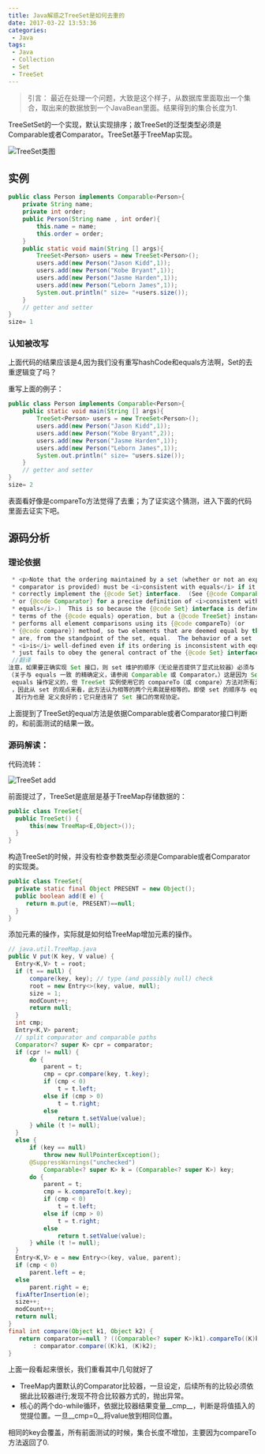 ```yaml
---
title: Java解惑之TreeSet是如何去重的
date: 2017-03-22 13:53:36
categories:
 - Java
tags:
 - Java
 - Collection
 - Set
 - TreeSet
---
```

>引言： 最近在处理一个问题，大致是这个样子，从数据库里面取出一个集合，取出来的数据放到一个JavaBean里面。结果得到的集合长度为1.

TreeSetSet的一个实现，默认实现排序；故TreeSet的泛型类型必须是Comparable或者Comparator。TreeSet基于TreeMap实现。

![TreeSet类图](http://oi4qj3o0c.bkt.clouddn.com/essay/treeset/class-diagram.png)
<!-- more -->
## 实例
``` java
public class Person implements Comparable<Person>{
    private String name;
    private int order;
    public Person(String name , int order){
        this.name = name;
        this.order = order;
    }
    public static void main(String [] args){
        TreeSet<Person> users = new TreeSet<Person>();
        users.add(new Person("Jason Kidd",1));
        users.add(new Person("Kobe Bryant",1));
        users.add(new Person("Jasme Harden",1));
        users.add(new Person("Leborn James",1));
        System.out.println(" size= "+users.size());
    }
    // getter and setter
}
size= 1
```
### 认知被改写
上面代码的结果应该是4,因为我们没有重写hashCode和equals方法啊，Set的去重逻辑变了吗？

重写上面的例子：
``` java
public class Person implements Comparable<Person>{
    public static void main(String [] args){
        TreeSet<Person> users = new TreeSet<Person>();
        users.add(new Person("Jason Kidd",1));
        users.add(new Person("Kobe Bryant",2));
        users.add(new Person("Jasme Harden",1));
        users.add(new Person("Leborn James",1));
        System.out.println(" size= "users.size());
    }
    // getter and setter
}
size= 2
```
表面看好像是compareTo方法觉得了去重；为了证实这个猜测，进入下面的代码里面去证实下吧。
## 源码分析
### 理论依据
``` java
 * <p>Note that the ordering maintained by a set (whether or not an explicit
 * comparator is provided) must be <i>consistent with equals</i> if it is to
 * correctly implement the {@code Set} interface.  (See {@code Comparable}
 * or {@code Comparator} for a precise definition of <i>consistent with
 * equals</i>.)  This is so because the {@code Set} interface is defined in
 * terms of the {@code equals} operation, but a {@code TreeSet} instance
 * performs all element comparisons using its {@code compareTo} (or
 * {@code compare}) method, so two elements that are deemed equal by this method
 * are, from the standpoint of the set, equal.  The behavior of a set
 * <i>is</i> well-defined even if its ordering is inconsistent with equals; it
 * just fails to obey the general contract of the {@code Set} interface.
 //翻译
注意，如果要正确实现 Set 接口，则 set 维护的顺序（无论是否提供了显式比较器）必须与 equals 一致。
（关于与 equals 一致 的精确定义，请参阅 Comparable 或 Comparator。）这是因为 Set 接口是按照
 equals 操作定义的，但 TreeSet 实例使用它的 compareTo（或 compare）方法对所有元素进行比较
 ，因此从 set 的观点来看，此方法认为相等的两个元素就是相等的。即使 set 的顺序与 equals 不一致，
  其行为也是 定义良好的；它只是违背了 Set 接口的常规协定。
```
上面提到了TreeSet的equal方法是依据Comparable或者Comparator接口判断的，和前面测试的结果一致。

### 源码解读：
代码流转：

![TreeSet add](http://oi4qj3o0c.bkt.clouddn.com/essay/java/collection/treesetTreeSet-add-sequence.png
)

前面提过了，TreeSet是底层是基于TreeMap存储数据的：
``` java
public class TreeSet{
  public TreeSet() {
      this(new TreeMap<E,Object>());
  }
}
```
构造TreeSet的时候，并没有检查参数类型必须是Comparable或者Comparator的实现类。

``` java
public class TreeSet{
  private static final Object PRESENT = new Object();
  public boolean add(E e) {
     return m.put(e, PRESENT)==null;
  }
}
```
添加元素的操作，实际就是如何给TreeMap增加元素的操作。
``` java
// java.util.TreeMap.java
public V put(K key, V value) {
  Entry<K,V> t = root;
  if (t == null) {
      compare(key, key); // type (and possibly null) check
      root = new Entry<>(key, value, null);
      size = 1;
      modCount++;
      return null;
  }
  int cmp;
  Entry<K,V> parent;
  // split comparator and comparable paths
  Comparator<? super K> cpr = comparator;
  if (cpr != null) {
      do {
          parent = t;
          cmp = cpr.compare(key, t.key);
          if (cmp < 0)
              t = t.left;
          else if (cmp > 0)
              t = t.right;
          else
              return t.setValue(value);
      } while (t != null);
  }
  else {
      if (key == null)
          throw new NullPointerException();
      @SuppressWarnings("unchecked")
          Comparable<? super K> k = (Comparable<? super K>) key;
      do {
          parent = t;
          cmp = k.compareTo(t.key);
          if (cmp < 0)
              t = t.left;
          else if (cmp > 0)
              t = t.right;
          else
              return t.setValue(value);
      } while (t != null);
  }
  Entry<K,V> e = new Entry<>(key, value, parent);
  if (cmp < 0)
      parent.left = e;
  else
      parent.right = e;
  fixAfterInsertion(e);
  size++;
  modCount++;
  return null;
}
final int compare(Object k1, Object k2) {
   return comparator==null ? ((Comparable<? super K>)k1).compareTo((K)k2)
       : comparator.compare((K)k1, (K)k2);
}
```
上面一段看起来很长，我们重看其中几句就好了
* TreeMap内置默认的Comparator比较器，一旦设定，后续所有的比较必须依据此比较器进行;发现不符合比较器方式的，抛出异常。
* 核心的两个do-while循环，依据比较器结果变量__cmp__，判断是将值插入的觉提位置。一旦__cmp=0__将value放到相同位置。

相同的key会覆盖，所有前面测试的时候，集合长度不增加，主要因为compareTo方法返回了0.
